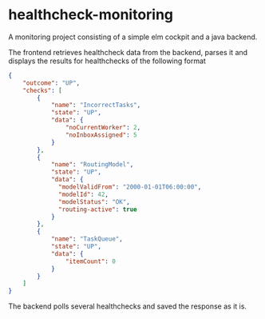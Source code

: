 # healthcheck-monitoring

A monitoring project consisting of a simple elm cockpit and a java backend.

The frontend retrieves healthcheck data from the backend, parses it and displays the results for healthchecks of the following format
```json
{
    "outcome": "UP",
    "checks": [
        {
            "name": "IncorrectTasks",
            "state": "UP",
            "data": {
                "noCurrentWorker": 2,
                "noInboxAssigned": 5
            }
        },
        {
            "name": "RoutingModel",
            "state": "UP",
            "data": {
              "modelValidFrom": "2000-01-01T06:00:00",
              "modelId": 42,
              "modelStatus": "OK",
              "routing-active": true
            }
        },
        {
            "name": "TaskQueue",
            "state": "UP",
            "data": {
                "itemCount": 0
            }
        }
    ]
}
```

The backend polls several healthchecks and saved the response as it is.
